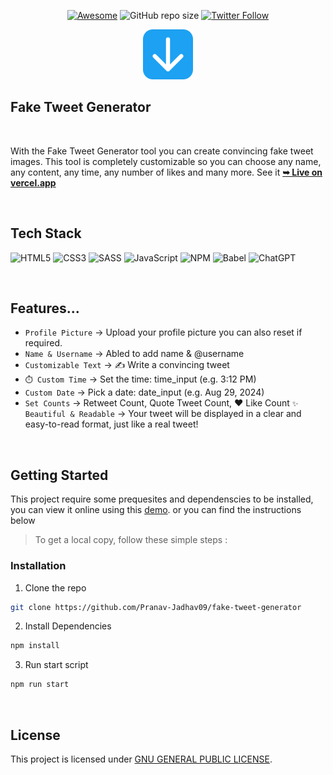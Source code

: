 <div align="center">

[![Awesome](https://awesome.re/badge.svg)](https://awesome.re)
![GitHub repo size](https://img.shields.io/github/repo-size/Pranav-Jadhav09/fake-tweet-generator)
[![Twitter Follow](https://img.shields.io/twitter/follow/Pranav_Jadhav09?style=social)](https://twitter.com/Pranav_Jadhav09)

<img src="./src/assets/logo.svg" alt="Logo" height="80"  >
</div>

## Fake Tweet Generator

<br />

With the Fake Tweet Generator tool you can create convincing fake tweet images. This tool is completely customizable so you can choose any name, any content, any time, any number of likes and many more. See it <a href="https://forkify-app-modern.vercel.app/"><strong>➥ Live on vercel.app</strong></a>

<br />

## Tech Stack

![HTML5](https://img.shields.io/badge/HTML_5-%23E34F26.svg?style=flat&logo=html5&logoColor=white)
![CSS3](https://img.shields.io/badge/CSS_3-%231572B6.svg?style=flat&logo=css3&logoColor=white)
![SASS](https://img.shields.io/badge/SASS-hotpink.svg?style=flat&logo=SASS&logoColor=white)
![JavaScript](https://img.shields.io/badge/JavaScript-%23323330.svg?style=flat&logo=javascript&logoColor=%23F7DF1E)
![NPM](https://img.shields.io/badge/NPM-%23CB3837.svg?style=flat&logo=npm&logoColor=white)
![Babel](https://img.shields.io/badge/Babel-F9DC3e?style=flat&logo=babel&logoColor=black)
![ChatGPT](https://img.shields.io/badge/ChatGPT-74aa9c?style=flat&logo=openai&logoColor=white)

<br />

## Features...

- `Profile Picture` → Upload your profile picture you can also reset if required.
- `Name & Username` → Abled to add name & @username
- `Customizable Text` → ✍️ Write a convincing tweet
- `⏱️ Custom Time` → Set the time: time_input (e.g. 3:12 PM)
- `Custom Date` → Pick a date: date_input (e.g. Aug 29, 2024)
- `Set Counts` → Retweet Count, Quote Tweet Count, ❤️ Like Count
  `✨ Beautiful & Readable` → Your tweet will be displayed in a clear and easy-to-read format, just like a real tweet!

<br />

## Getting Started

This project require some prequesites and dependenscies to be installed, you can view it online using this [demo](https://fake-tweet-generator.vercel.app). or you can find the instructions below

> To get a local copy, follow these simple steps :

### Installation

1. Clone the repo

```sh
git clone https://github.com/Pranav-Jadhav09/fake-tweet-generator
```

2. Install Dependencies

```bash
npm install
```

3. Run start script

```bash
npm run start
```

<br />

## License

This project is licensed under [GNU GENERAL PUBLIC LICENSE](./LICENSE).
